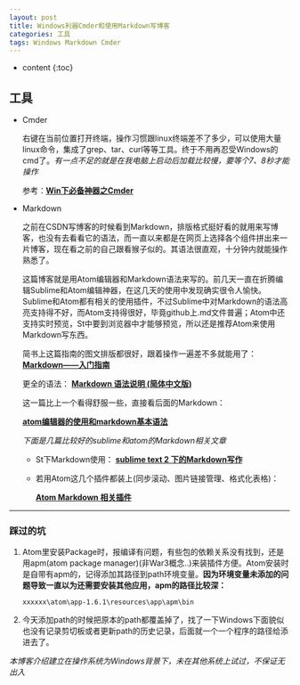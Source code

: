 ```yaml
---
layout: post
title: Windows利器Cmder和使用Markdown写博客
categories: 工具
tags: Windows Markdown Cmder
---
```


* content
{:toc}


## 工具
* Cmder

     右键在当前位置打开终端，操作习惯跟linux终端差不了多少，可以使用大量linux命令，集成了grep、tar、curl等等工具。终于不用再忍受Windows的cmd了。*有一点不足的就是在我电脑上启动后加载比较慢，要等个7、8秒才能操作*

     参考：**[Win下必备神器之Cmder](http://www.jeffjade.com/2016/01/13/2016-01-13-windows-software-cmder/)**

* Markdown

    之前在CSDN写博客的时候看到Markdown，排版格式挺好看的就用来写博客，也没有去看看它的语法，而一直以来都是在网页上选择各个组件拼出来一片博客，现在看之前的自己跟看猴子似的。其语法很直观，十分钟内就能操作熟悉了。

    这篇博客就是用Atom编辑器和Markdown语法来写的。前几天一直在折腾编辑Sublime和Atom编辑神器，在这几天的使用中发现确实很令人愉快。Sublime和Atom都有相关的使用插件，不过Sublime中对Markdown的语法高亮支持得不好，而Atom支持得很好，毕竟github上.md文件普遍；Atom中还支持实时预览，St中要到浏览器中才能够预览，所以还是推荐Atom来使用Markdown写东西。

    简书上这篇指南的图文排版都很好，跟着操作一遍差不多就能用了：  **[Markdown——入门指南](http://www.jianshu.com/p/1e402922ee32/)**

    更全的语法：
    **[Markdown 语法说明 (简体中文版)](http://www.appinn.com/markdown/#p)**

    这一篇比上一个看得舒服一些，直接看后面的Markdown：

    **[atom编辑器的使用和markdown基本语法](http://www.jianshu.com/p/f3fd881548ad)**

    *下面是几篇比较好的sublime和atom的Markdown相关文章*

    * St下Markdown使用：
    **[sublime text 2 下的Markdown写作](http://www.jianshu.com/p/378338f10263)**

    * 若用Atom这几个插件都装上(同步滚动、图片链接管理、格式化表格)：

        **[Atom Markdown 相关插件](https://segmentfault.com/a/1190000004271747)**

***

### 踩过的坑

1. Atom里安装Package时，报编译有问题，有些包的依赖关系没有找到，还是用apm(atom package manager)(非War3概念..)来装插件方便。Atom安装时是自带有apm的，记得添加其路径到path环境变量。**因为环境变量未添加的问题导致一直以为还需要安装其他应用，apm的路径比较深：**

    `xxxxxx\atom\app-1.6.1\resources\app\apm\bin`

2. 今天添加path的时候把原本的path都覆盖掉了，找了一下Windows下面貌似也没有记录剪切板或者更新path的历史记录，后面就一个一个程序的路径给添进去了。


 *本博客介绍建立在操作系统为Windows背景下，未在其他系统上试过，不保证无出入*
